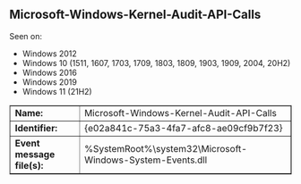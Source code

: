 ## Microsoft-Windows-Kernel-Audit-API-Calls

Seen on:
* Windows 2012
* Windows 10 (1511, 1607, 1703, 1709, 1803, 1809, 1903, 1909, 2004, 20H2)
* Windows 2016
* Windows 2019
* Windows 11 (21H2)

<table border="1" class="docutils">
  <tbody>
    <tr>
      <td><b>Name:</b></td>
      <td>Microsoft-Windows-Kernel-Audit-API-Calls</td>
    </tr>
    <tr>
      <td><b>Identifier:</b></td>
      <td>{e02a841c-75a3-4fa7-afc8-ae09cf9b7f23}</td>
    </tr>
    <tr>
      <td><b>Event message file(s):</b></td>
      <td>%SystemRoot%\system32\Microsoft-Windows-System-Events.dll</td>
    </tr>
  </tbody>
</table>

&nbsp;


